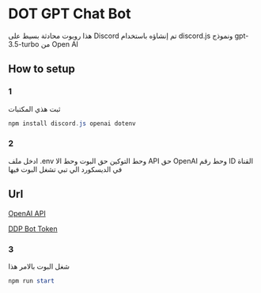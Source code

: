 #  DOT GPT Chat Bot

هذا روبوت محادثة بسيط على Discord تم إنشاؤه باستخدام discord.js ونموذج gpt-3.5-turbo من Open AI


## How to setup

### 1
ثبت هذي المكتبات
```powershell
npm install discord.js openai dotenv
```
### 2
ادخل ملف .env وحط التوكين حق البوت وحط الا API حق OpenAI  وحط رقم ID القناة في الديسكورد الي تبي تشغل البوت فيها
## Url
[OpenAI API](https://platform.openai.com/account/api-keys)

[DDP Bot Token](https://discord.com/developers/applications)

### 3
شغل البوت بالامر هذا 
```powershell
npm run start
```
